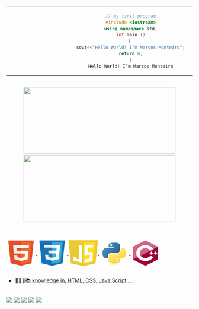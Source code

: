 
 <table>
  <tr>
  <td  align="center" width="30%">

  ```C++
  // my first program
  #include <iostream>
  using namespace std;
  int main ()
                                               {                                              
  cout<<"Hello World! I`m Marcos Monteiro";
  return 0;
  }
  Hello World! I`m Marcos Monteiro

  ```        

  </td>

 <td width="70%">

 </td>
 </tr>
</table>

<div>

 ##
 
<div align="center">
  <a href="https://github.com/marcos16165">
  <img height="180em" width="410em" src="https://github-readme-stats.vercel.app/api?username=marcos16165&show_icons=true&theme=tokyonight&include_all_commits=true&count_private=true"/>
  <img height="180em" width="410em" src="https://github-readme-stats.vercel.app/api/top-langs/?username=marcos16165&layout=compact&langs_count=7&theme=tokyonight"/>
</div>
  
  ##
  
<div style="display: inline_block"><br>
  <img align="center" alt="Marcos-HTML" height="70" width="80" src="https://github.com/marcos16165/marcos16165/blob/main/img/HTML5.svg">
  <img align="center" alt="Marcos-CSS" height="70" width="80" src="https://github.com/marcos16165/marcos16165/blob/main/img/CSS3.svg">
  <img align="center" alt="Marcos-JS" height="70" width="80" src="https://github.com/marcos16165/marcos16165/blob/main/img/JS.svg">
  <img align="center" alt="Marcos-PY" height="70" width="80" src="https://github.com/marcos16165/marcos16165/blob/main/img/PY.svg">
  <img align="center" alt="Marcos-C++" height="70" width="80" src="https://github.com/marcos16165/marcos16165/blob/main/img/C++.svg">
</div>
  
  ##
  
   - 🧑🏻‍💻📚 knowledge in, HTML, CSS, Java Script ...
 
  ##
 
<div> 

   <a href="https://www.linkedin.com/in/francisco-marcos%E2%99%BF-5691b2211/" target="_blank"><img src="https://img.shields.io/badge/-LinkedIn-%230077B5?style=for-the-badge&logo=linkedin&logoColor=white" target="_blank"></a> 
  <a href="https://www.instagram.com/marcosmonteiro1601/" target="_blank"><img src="https://img.shields.io/badge/-Instagram-%23E4405F?style=for-the-badge&logo=instagram&logoColor=white" target="_blank"></a>
 	<a href="https://www.twitch.tv/rafaballerinii" target="_blank"><img src="https://img.shields.io/badge/Twitch-9146FF?style=for-the-badge&logo=twitch&logoColor=white" target="_blank"></a>
 <a href="https://discord.gg/wagxzStdcR" target="_blank"><img src="https://img.shields.io/badge/Discord-7289DA?style=for-the-badge&logo=discord&logoColor=white" target="_blank"></a> 
  <a href = "mailto:contatorafaballerini@gmail.com"><img src="https://img.shields.io/badge/-Gmail-%23333?style=for-the-badge&logo=gmail&logoColor=white" target="_blank"></a>

 
</div>
 


  
